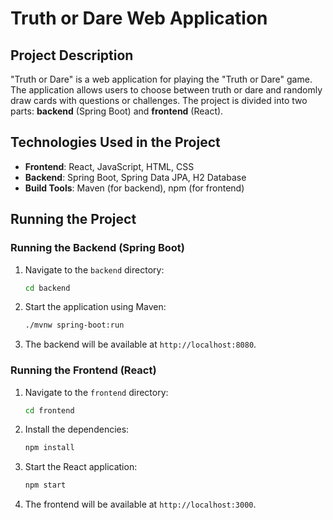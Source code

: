 # Truth or Dare Web Application

## Project Description
"Truth or Dare" is a web application for playing the "Truth or Dare" game. The application allows users to choose between truth or dare and randomly draw cards with questions or challenges. The project is divided into two parts: **backend** (Spring Boot) and **frontend** (React).

## Technologies Used in the Project
- **Frontend**: React, JavaScript, HTML, CSS
- **Backend**: Spring Boot, Spring Data JPA, H2 Database
- **Build Tools**: Maven (for backend), npm (for frontend)

## Running the Project

### Running the Backend (Spring Boot)
1. Navigate to the `backend` directory:
    ```bash
    cd backend
    ```
2. Start the application using Maven:
    ```bash
    ./mvnw spring-boot:run
    ```
3. The backend will be available at `http://localhost:8080`.

### Running the Frontend (React)
1. Navigate to the `frontend` directory:
    ```bash
    cd frontend
    ```
2. Install the dependencies:
    ```bash
    npm install
    ```
3. Start the React application:
    ```bash
    npm start
    ```
4. The frontend will be available at `http://localhost:3000`.
